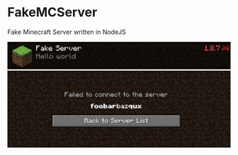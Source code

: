 # FakeMCServer
 Fake Minecraft Server written in NodeJS

![Server List Screenshot](https://github.com/MrAdhit/FakeMCServer/raw/main/images/serverlist.png)
![Kicked Screenshot](https://github.com/MrAdhit/FakeMCServer/raw/main/images/kicked.png)